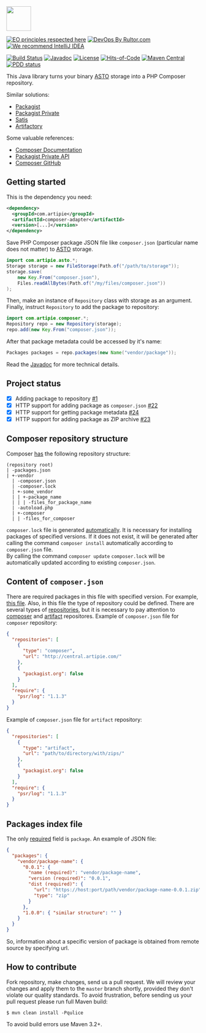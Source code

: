 <img src="https://www.artipie.com/logo.svg" width="64px" height="64px"/>

[![EO principles respected here](https://www.elegantobjects.org/badge.svg)](https://www.elegantobjects.org)
[![DevOps By Rultor.com](http://www.rultor.com/b/artipie/composer-adapter)](http://www.rultor.com/p/artipie/composer-adapter)
[![We recommend IntelliJ IDEA](https://www.elegantobjects.org/intellij-idea.svg)](https://www.jetbrains.com/idea/)

[![Build Status](https://img.shields.io/travis/artipie/composer-adapter/master.svg)](https://travis-ci.org/artipie/composer-adapter)
[![Javadoc](http://www.javadoc.io/badge/com.artipie/composer-adapter.svg)](http://www.javadoc.io/doc/com.artipie/composer-adapter)
[![License](https://img.shields.io/badge/license-MIT-green.svg)](https://github.com/artipie/composer-adapter/blob/master/LICENSE)
[![Hits-of-Code](https://hitsofcode.com/github/artipie/composer-adapter)](https://hitsofcode.com/view/github/artipie/composer-adapter)
[![Maven Central](https://img.shields.io/maven-central/v/com.artipie/composer-adapter.svg)](https://maven-badges.herokuapp.com/maven-central/com.artipie/composer-adapter)
[![PDD status](http://www.0pdd.com/svg?name=artipie/composer-adapter)](http://www.0pdd.com/p?name=artipie/composer-adapter)

This Java library turns your binary [ASTO](https://github.com/artipie/asto) 
storage into a PHP Composer repository.

Similar solutions:

  * [Packagist](https://packagist.org/)
  * [Packagist Private](https://packagist.com/)
  * [Satis](https://github.com/composer/satis)
  * [Artifactory](https://www.jfrog.com/confluence/display/RTF/PHP+Composer+Repositories)

Some valuable references:

  * [Composer Documentation](https://getcomposer.org/doc/)
  * [Packagist Private API](https://packagist.com/docs/api)
  * [Composer GitHub](https://github.com/composer)

## Getting started

This is the dependency you need:

```xml
<dependency>
  <groupId>com.artipie</groupId>
  <artifactId>composer-adapter</artifactId>
  <version>[...]</version>
</dependency>
```

Save PHP Composer package JSON file like `composer.json` (particular name does not matter)
to [ASTO](https://github.com/artipie/asto) storage.

```java
import com.artipie.asto.*;
Storage storage = new FileStorage(Path.of("/path/to/storage"));
storage.save(
    new Key.From("composer.json"), 
    Files.readAllBytes(Path.of("/my/files/composer.json"))
);
```

Then, make an instance of `Repository` class with storage as an argument.
Finally, instruct `Repository` to add the package to repository:

```java
import com.artipie.composer.*;
Repository repo = new Repository(storage);
repo.add(new Key.From("composer.json"));
```

After that package metadata could be accessed by it's name:

```java
Packages packages = repo.packages(new Name("vendor/package"));
```

Read the [Javadoc](http://www.javadoc.io/doc/com.artipie/composer-adapter)
for more technical details.

## Project status

- [x] Adding package to repository [#1](https://github.com/artipie/composer-adapter/issues/1)
- [x] HTTP support for adding package as `composer.json` [#22](https://github.com/artipie/composer-adapter/issues/22)
- [x] HTTP support for getting package metadata [#24](https://github.com/artipie/composer-adapter/issues/24)
- [x] HTTP support for adding package as ZIP archive [#23](https://github.com/artipie/composer-adapter/issues/23)

## Composer repository structure
Composer [has](https://getcomposer.org/doc/05-repositories.md#composer) 
the following repository structure:
```
(repository root) 
| -packages.json
| +-vendor
  | -composer.json
  | -composer.lock
  | +-some_vendor
  | | +-package_name
  | | | -files_for_package_name  
  | -autoload.php
  | +-composer
  | | -files_for_composer
```
`composer.lock` file is generated [automatically](https://getcomposer.org/doc/01-basic-usage.md#installing-without-composer-lock).
It is necessary for installing packages of specified versions. If it does not exist, it will be generated
after calling the command `composer install` automatically according to `composer.json` file.  
By calling the command `composer update` `composer.lock` will be automatically updated according 
to existing `composer.json`.

## Content of `composer.json`
There are required packages in this file with specified version. For example, [this file](https://getcomposer.org/doc/01-basic-usage.md#the-require-key).
Also, in this file the type of repository could be defined. There are several types of [repositories](https://getcomposer.org/doc/05-repositories.md#repositories),
but it is necessary to pay attention to [composer](https://getcomposer.org/doc/05-repositories.md#composer) and [artifact](https://getcomposer.org/doc/05-repositories.md#artifact)
repositores.
Example of `composer.json` file for `composer` repository:
```json
{
  "repositories": [ 
    {
      "type": "composer",
      "url": "http://central.artipie.com/"
    },
    {
      "packagist.org": false
    }
  ],
  "require": { 
    "psr/log": "1.1.3" 
  }
}
```
Example of `composer.json` file for `artifact` repository:
```json
{
  "repositories": [ 
    {
      "type": "artifact",
      "url": "path/to/directory/with/zips/"
    },
    {
      "packagist.org": false
    }
  ],
  "require": { 
    "psr/log": "1.1.3" 
  }
}
```

## Packages index file
The only [required](https://getcomposer.org/doc/05-repositories.md#packages) field is `package`. An example of JSON file:
```json
{
  "packages": {
    "vendor/package-name": {
      "0.0.1": { 
        "name (required)": "vendor/package-name",
        "version (required)": "0.0.1",
        "dist (required)": {
          "url": "https://host:port/path/vendor/package-name-0.0.1.zip",
          "type": "zip"
        } 
      },
      "1.0.0": { "similar structure": "" }
    }
  }
}
```
So, information about a specific version of package is obtained from remote source by specifying url.

## How to contribute

Fork repository, make changes, send us a pull request. We will review
your changes and apply them to the `master` branch shortly, provided
they don't violate our quality standards. To avoid frustration, before
sending us your pull request please run full Maven build:

```
$ mvn clean install -Pqulice
```

To avoid build errors use Maven 3.2+.


